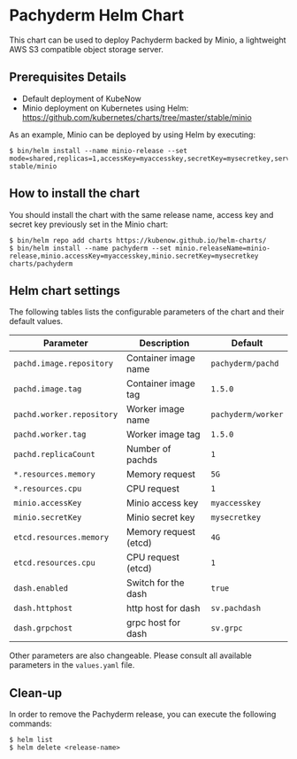 Pachyderm Helm Chart
====================

This chart can be used to deploy Pachyderm backed by Minio, a lightweight AWS S3 compatible object storage server.

Prerequisites Details
---------------------

-	Default deployment of KubeNow
-   Minio deployment on Kubernetes using Helm: https://github.com/kubernetes/charts/tree/master/stable/minio

As an example, Minio can be deployed by using Helm by executing:

```console
$ bin/helm install --name minio-release --set mode=shared,replicas=1,accessKey=myaccesskey,secretKey=mysecretkey,serviceType=ClusterIP,persistence.size=50Gi,persistence.enabled=true stable/minio
```

How to install the chart
--------------------

You should install the chart with the same release name, access key and secret key previously set in the Minio chart:

```console
$ bin/helm repo add charts https://kubenow.github.io/helm-charts/
$ bin/helm install --name pachyderm --set minio.releaseName=minio-release,minio.accessKey=myaccesskey,minio.secretKey=mysecretkey charts/pachyderm
```

Helm chart settings
-------------------

The following tables lists the configurable parameters of the chart and their default values.

| Parameter                | Description           | Default           |
|--------------------------|-----------------------|-------------------|
| `pachd.image.repository` | Container image name  | `pachyderm/pachd` |
| `pachd.image.tag`        | Container image tag   | `1.5.0`           |
| `pachd.worker.repository`| Worker image name     | `pachyderm/worker`|
| `pachd.worker.tag`       | Worker image tag      | `1.5.0`           |
| `pachd.replicaCount`     | Number of pachds      | `1`               |
| `*.resources.memory`     | Memory request        | `5G`              |
| `*.resources.cpu`        | CPU request           | `1`               |
| `minio.accessKey`        | Minio access key      | `myaccesskey`     |
| `minio.secretKey`        | Minio secret key      | `mysecretkey`     |
| `etcd.resources.memory`  | Memory request (etcd) | `4G`              |
| `etcd.resources.cpu`     | CPU request (etcd)    | `1`               |
| `dash.enabled`           | Switch for the dash   | `true`            |
| `dash.httphost`          | http host for dash    | `sv.pachdash`     |
| `dash.grpchost`          | grpc host for dash    | `sv.grpc`         |

Other parameters are also changeable. Please consult all available parameters in the `values.yaml` file.

Clean-up
-------

In order to remove the Pachyderm release, you can execute the following commands:

```console
$ helm list
$ helm delete <release-name>
```
